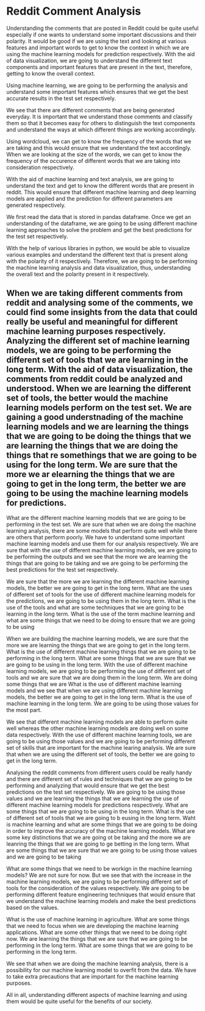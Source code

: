 # Reddit Comment Analysis 

Understanding the comments that are posted in Reddit could be quite useful especially if one wants to understand some important discussions and their polarity. 
It would be good if we are using the text and looking at various features and important words to get to know the context in which we are using the machine learning models for prediction respectively. With the aid of data visualization, we are going to understand the different text components and important features that are present in the text, therefore, getting to know the overall context. 

Using machine learning, we are going to be performing the analysis and understand some important features which ensures that we get the best accurate results in the test set respectively.

We see that there are different comments that are being generated everyday. It is important that we understand those comments and classify them so that it becomes easy for others to distinguish the text components and understand the ways at which different things are working accordingly. 



Using wordcloud, we can get to know the frequency of the words that we are taking and this would ensure that we understand the text accordingly. When we are looking at the size of the words, we can get to know the frequency of the occurence of different words that we are taking into consideration respectively. 

With the aid of machine learning and text analysis, we are going to understand the text and get to know the different words that are present in reddit. This would ensure that different machine learning and deep learning models are applied and the prediction for different parameters are generated respectively.

We first read the data that is stored in pandas dataframe. Once we get an understanding of the dataframe, we are going to be using different machine learning approaches to solve the problem and get the best predictions for the test set respectively. 

With the help of various libraries in python, we would be able to visualize various examples and understand the different text that is present along with the polarity of it respectively. Therefore, we are going to be performing the machine learning analysis and data visualization, thus, understanding the overall text and the polarity present in it respectively. 

## When we are taking different comments from reddit and analysing some of the comments, we could find some insights from the data that could really be useful and meaningful for different machine learning purposes respectively. Analyzing the different set of machine learning models, we are going to be performing the different set of tools that we are learning in the long term. With the aid of data visualization, the comments from reddit could be analyzed and understood. When we are learning the different set of tools, the better would the machine learning models perform on the test set. We are gaining a good understnading of the machine learning models and we are learning the things that we are going to be doing the things that we are learning the things that we are doing the things that re somethings that we are going to be using for the long term. We are sure that the more we ar elearning the things that we are going to get in the long term, the better we are going to be using the machine learning models for predictions. 
What are the different machine learning models that we are going to be performing in the test set. We are sure that when we are doing the machine learning analysis, there are some models that perform quite well while there are others that perform poorly. We have to understand some important machine learning models and use them for our analysis respectively. We are sure that with the use of different machine learning models, we are going to be performing the outputs and we see that the more we are learning the things that are going to be taking and we are going to be performing the best predictions for the test set respectively. 

We are sure that the more we are learning the different machine learning models, the better we are going to get in the long term. What are the uses of different set of tools for the use of different machine learning models for the predictions, we are going to be using them in the long term. What is the use of the tools and what are some techniques that we are going to be learning in the long term. What is the use of the term machine learning and what are some things that we need to be doing to ensure that we are going to be using

When we are building the machine learning models, we are sure that the more we are learning the things that we are going to get in the long term. What is the use of different machine learning things that we are going to be performing in the long term. What are some things that we are sure that we are going to be using in the long term. With the use of different machine learning models, we are going to be performing the use of different set of tools and we are sure that we are doing them in the long term. We are doing some things that we are What is the use of different machine learning models and we see that when we are using different machine learning models, the better we are going to get in the long term. What is the use of machine learning in the long term. We are going to be using those values for the most part. 

We see that different machine learning models are able to perform quite well whereas the other machine learning models are doing well on some data respectively. With the use of different machine learning tools, we are going to be using those values and we are going to be performing different set of skills that are important for the machine learing analysis. We are sure that when we are using the different set of tools, the better we are going to get in the long term. 


Analysing the reddit comments from different users could be really handy and there are different set of rules and techniques that we are going to be performing and analyzing that would ensure that we get the best predictions on the test set respectively. We are going to be using those values and we are learning the things that we are learning the use of different machine learning models for predictions respectively. What are some things that we are going to be using in the long term. What is the use of different set of tools that we are going to b eusing in the long term. Waht is machine learning and what are some things that we are going to be doing in order to improve the accuracy of the machine learning models. What are some key distinctions that we are going ot be taking and the more we are leanring the things that we are going to ge betting in the long term. What are some things that we are sure that we are going to be using those values and we are going to be taking 

What are some things that we need to be workign in the machine learning models? We are not sure for now. But we see that with the increase in the machine learning models, we are going to be performing different set of tools for the consideration of the values respectively. We are going to be performing different feature engineering techniques that would ensure that we understand the machine learning models and make the best predictions based on the values. 

What is the use of machine learning in agriculture. What are some things that we need to focus when we are developing the machine learning applications. What are some other things that we need to be doing right now. We are learning the things that we are sure that we are going to be performing in the long term. What are some things that we are going to be performing in the long term. 

We see that when we are doing the machine learning analysis, there is a possibility for our machine learning model to overfit from the data. We have to take extra precautions that are important for the machine learning purposes. 

All in all, understanding different aspects of machine learning and using them would be quite useful for the benefits of our society. 
